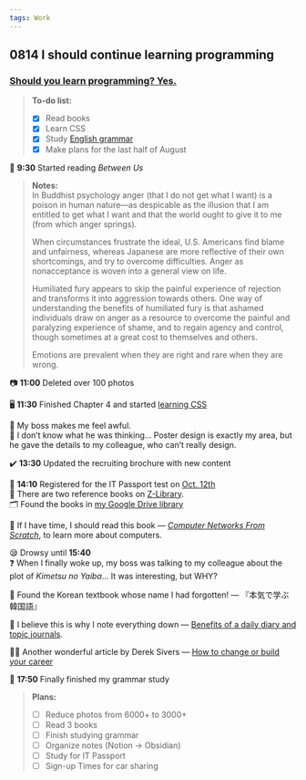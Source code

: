 ```yaml
---
tags: Work
---
```


## 0814 I should continue learning programming

### [Should you learn programming? Yes.](https://sive.rs/prog)

>**To-do list:**
>- [x] Read books
>- [x] Learn CSS
>- [x] Study [English grammar](https://llwslc.github.io/grammar-club/content/Chapter09.html)
>- [x] Make plans for the last half of August

📖 **9:30** Started reading *Between Us*
>**Notes:**  
>In Buddhist psychology anger (that I do not get what I want) is a poison in human nature—as despicable as the illusion that I am entitled to get what I want and that the world ought to give it to me (from which anger springs).
>
>When circumstances frustrate the ideal, U.S. Americans find blame and unfairness, whereas Japanese are more reflective of their own shortcomings, and try to overcome difficulties.
>Anger as nonacceptance is woven into a general view on life.
>
>Humiliated fury appears to skip the painful experience of rejection and transforms it into aggression towards others.
>One way of understanding the benefits of humiliated fury is that ashamed individuals draw on anger as a resource to overcome the painful and paralyzing experience of shame, and to regain agency and control, though sometimes at a great cost to themselves and others.
>
>Emotions are prevalent when they are right and rare when they are wrong.

📷 **11:00** Deleted over 100 photos

🖥️ **11:30** Finished Chapter 4 and started [learning CSS](https://www.runoob.com/css/css-text.html)

💭 My boss makes me feel awful.   
💢 I don’t know what he was thinking… Poster design is exactly my area, but he gave the details to my colleague, who can’t really design.

✔️ **13:30** Updated the recruiting brochure with new content

💯 **14:10** Registered for the IT Passport test on [Oct. 12th](https://calendar.app.google/3FuTuJaLoztQg9VVA)  
📗 There are two reference books on [Z-Library](https://1lib.sk/s/IT%E3%80%80%E3%83%91%E3%82%B9%E3%83%9D%E3%83%BC%E3%83%88?).  
🗂️ Found the books in [my Google Drive library](https://drive.google.com/drive/folders/19cYvsesxL8uWKUyWutgW8cSnY4wj0c5g?usp=sharing)

💭 If I have time, I should read this book — [*Computer Networks From Scratch*](https://www.networksfromscratch.com/1.html), to learn more about computers.

😪 Drowsy until **15:40**  
❓ When I finally woke up, my boss was talking to my colleague about the plot of *Kimetsu no Yaiba*… It was interesting, but WHY?

🤩 Found the Korean textbook whose name I had forgotten! — 『本気で学ぶ韓国語』

💭 I believe this is why I note everything down — [Benefits of a daily diary and topic journals](https://sive.rs/dj).  

👩‍💼 Another wonderful article by Derek Sivers — [How to change or build your career](https://sive.rs/career)

📗 **17:50** Finally finished my grammar study

>**Plans:**  
>- [ ] Reduce photos from 6000+ to 3000+
>- [ ] Read 3 books
>- [ ] Finish studying grammar
>- [ ] Organize notes (Notion → Obsidian)
>- [ ] Study for IT Passport
>- [ ] Sign-up Times for car sharing

